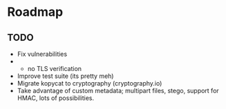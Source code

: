 Roadmap
======

## TODO

* Fix vulnerabilities
* * no TLS verification
* Improve test suite (its pretty meh)
* Migrate kopycat to cryptography (cryptography.io)
* Take advantage of custom metadata; multipart files, stego, support for HMAC,
  lots of possibilities.
